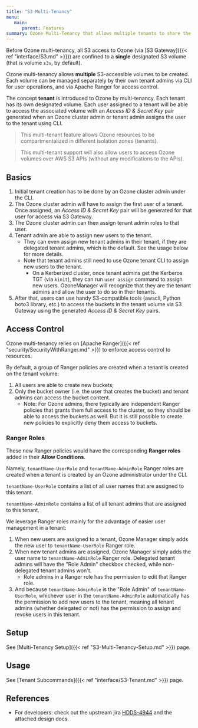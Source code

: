 ```yaml
---
title: "S3 Multi-Tenancy"
menu:
   main:
      parent: Features
summary: Ozone Multi-Tenancy that allows multiple tenants to share the same Ozone cluster. Compatible with S3 API.
---
```

<!---
  Licensed to the Apache Software Foundation (ASF) under one or more
  contributor license agreements.  See the NOTICE file distributed with
  this work for additional information regarding copyright ownership.
  The ASF licenses this file to You under the Apache License, Version 2.0
  (the "License"); you may not use this file except in compliance with
  the License.  You may obtain a copy of the License at

      http://www.apache.org/licenses/LICENSE-2.0

  Unless required by applicable law or agreed to in writing, software
  distributed under the License is distributed on an "AS IS" BASIS,
  WITHOUT WARRANTIES OR CONDITIONS OF ANY KIND, either express or implied.
  See the License for the specific language governing permissions and
  limitations under the License.
-->

Before Ozone multi-tenancy, all S3 access to Ozone (via [S3 Gateway]({{< ref "interface/S3.md" >}})) are
confined to a **single** designated S3 volume (that is volume `s3v`, by default).

Ozone multi-tenancy allows **multiple** S3-accessible volumes to be created.
Each volume can be managed separately by their own tenant admins via CLI for user operations, and via Apache Ranger for access control.

The concept **tenant** is introduced to Ozone by multi-tenancy.
Each tenant has its own designated volume.
Each user assigned to a tenant will be able to access the associated volume with an _Access ID & Secret Key_ pair
generated when an Ozone cluster admin or tenant admin assigns the user to the tenant using CLI.

> This multi-tenant feature allows Ozone resources to be compartmentalized in different isolation zones (tenants).

> This multi-tenant support will also allow users to access Ozone volumes over AWS S3 APIs (without any modifications to the APIs).

## Basics

1. Initial tenant creation has to be done by an Ozone cluster admin under the CLI.
2. The Ozone cluster admin will have to assign the first user of a tenant. Once assigned, an _Access ID & Secret Key_ pair will be generated for that user for access via S3 Gateway. 
3. The Ozone cluster admin can then assign tenant admin roles to that user.
4. Tenant admin are able to assign new users to the tenant. 
   - They can even assign new tenant admins in their tenant, if they are delegated tenant admins, which is the default. See the usage below for more details.
   - Note that tenant admins still need to use Ozone tenant CLI to assign new users to the tenant.
     - On a Kerberized cluster, once tenant admins get the Kerberos TGT (via `kinit`), they can run `user assign` command to assign new users. OzoneManager will recognize that they are the tenant admins and allow the user to do so in their tenants.  
5. After that, users can use handy S3-compatible tools (awscli, Python boto3 library, etc.) to access the buckets in the tenant volume via S3 Gateway using the generated _Access ID & Secret Key_ pairs.


## Access Control

Ozone multi-tenancy relies on [Apache Ranger]({{< ref "security/SecurityWithRanger.md" >}}) to enforce access control to resources.

By default, a group of Ranger policies are created when a tenant is created on the tenant volume:

1. All users are able to create new buckets;
2. Only the bucket owner (i.e. the user that creates the bucket) and tenant admins can access the bucket content. 
   - Note: For Ozone admins, there typically are independent Ranger policies that grants them full access to the cluster, so they should be able to access the buckets as well. But it is still possible to create new policies to explicitly deny them access to buckets. 

### Ranger Roles

These new Ranger policies would have the corresponding **Ranger roles** added in their **Allow Conditions**.

Namely, `tenantName-UserRole` and `tenantName-AdminRole` Ranger roles are created when a tenant is created by an Ozone administrator under the CLI.

`tenantName-UserRole` contains a list of all user names that are assigned to this tenant.

`tenantName-AdminRole` contains a list of all tenant admins that are assigned to this tenant.

We leverage Ranger roles mainly for the advantage of easier user management in a tenant:
1. When new users are assigned to a tenant, Ozone Manager simply adds the new user to `tenantName-UserRole` Ranger role.
2. When new tenant admins are assigned, Ozone Manager simply adds the user name to `tenantName-AdminRole` Ranger role. Delegated tenant admins will have the "Role Admin" checkbox checked, while non-delegated tenant admins won't.
   - Role admins in a Ranger role has the permission to edit that Ranger role.
3. And because `tenantName-AdminRole` is the "Role Admin" of `tenantName-UserRole`, whichever user in the `tenantName-AdminRole` automatically has the permission to add new users to the tenant, meaning all tenant admins (whether delegated or not) has the permission to assign and revoke users in this tenant.

## Setup

See [Multi-Tenancy Setup]({{< ref "S3-Multi-Tenancy-Setup.md" >}}) page.

## Usage

See [Tenant Subcommands]({{< ref "interface/S3-Tenant.md" >}}) page.

## References

 * For developers: check out the upstream jira [HDDS-4944](https://issues.apache.org/jira/browse/HDDS-4944) and the attached design docs.
